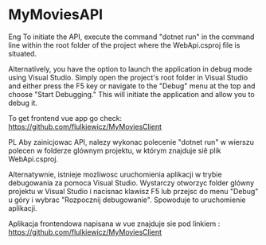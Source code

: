 # MyMoviesAPI
Eng
To initiate the API, execute the command "dotnet run" in the command line within the root folder of the project where the WebApi.csproj file is situated.

Alternatively, you have the option to launch the application in debug mode using Visual Studio. Simply open the project's root folder in Visual Studio and either press the F5 key or navigate to the "Debug" menu at the top and choose "Start Debugging." This will initiate the application and allow you to debug it.

To get frontend vue app go check: https://github.com/flulkiewicz/MyMoviesClient




PL
Aby zainicjowac API, nalezy wykonac polecenie "dotnet run" w wierszu polecen w folderze glównym projektu, w którym znajduje siê plik WebApi.csproj.

Alternatywnie, istnieje mozliwosc uruchomienia aplikacji w trybie debugowania za pomoca Visual Studio. Wystarczy otworzyc folder glówny projektu w Visual Studio i nacisnac klawisz F5 lub przejsc do menu "Debug" u góry i wybrac "Rozpocznij debugowanie". Spowoduje to uruchomienie aplikacji.


Aplikacja frontendowa napisana w vue znajduje sie pod linkiem : https://github.com/flulkiewicz/MyMoviesClient
